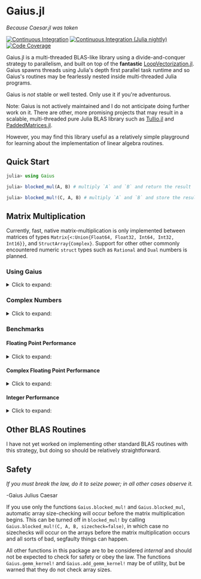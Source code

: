 # Gaius.jl

*Because Caesar.jl was taken*

[![Continuous Integration][ci-img]][ci-url]
[![Continuous Integration (Julia nightly)][ci-julia-nightly-img]][ci-julia-nightly-url]
[![Code Coverage][codecov-img]][codecov-url]

[ci-url]: https://github.com/MasonProtter/Gaius.jl/actions?query=workflow%3ACI
[ci-julia-nightly-url]: https://github.com/MasonProtter/Gaius.jl/actions?query=workflow%3A%22CI+%28Julia+nightly%29%22
[codecov-url]: https://codecov.io/gh/MasonProtter/Gaius.jl

[ci-img]: https://github.com/MasonProtter/Gaius.jl/workflows/CI/badge.svg "Continuous Integration"
[ci-julia-nightly-img]: https://github.com/MasonProtter/Gaius.jl/workflows/CI%20(Julia%20nightly)/badge.svg "Continuous Integration (Julia nightly)"
[codecov-img]: https://codecov.io/gh/MasonProtter/Gaius.jl/branch/master/graph/badge.svg "Code Coverage"

Gaius.jl is a multi-threaded BLAS-like library using a divide-and-conquer
strategy to parallelism, and built on top of the **fantastic**
[LoopVectorization.jl](https://github.com/chriselrod/LoopVectorization.jl).
Gaius spawns threads using Julia's depth first parallel task runtime and so
Gaius's routines may be fearlessly nested inside multi-threaded Julia programs.

Gaius is *not* stable or well tested. Only use it if you're adventurous.

Note: Gaius is not actively maintained and I do not anticipate doing further
work on it. There are other, more promising projects that may result in a
scalable, multi-threaded pure Julia BLAS library such as
[Tullio.jl](https://github.com/mcabbott/Tullio.jl) and
[PaddedMatrices.jl](https://github.com/chriselrod/PaddedMatrices.jl).

However, you may find this library useful as a relatively simple playground
for learning about the implementation of linear algebra routines.

## Quick Start

```julia
julia> using Gaius

julia> blocked_mul(A, B) # multiply `A` and `B` and return the result

julia> blocked_mul!(C, A, B) # multiply `A` and `B` and store the result in `C`
```

## Matrix Multiplication

Currently, fast, native matrix-multiplication is only implemented
between matrices of types `Matrix{<:Union{Float64, Float32, Int64,
Int32, Int16}}`, and `StructArray{Complex}`. Support for other other
commonly encountered numeric `struct` types such as `Rational` and
`Dual` numbers is planned.

### Using Gaius

<details>

<summary>Click to expand:</summary>

Gaius exports the functions `blocked_mul` and
`blocked_mul!`. `blocked_mul` is to be used like the regular `*`
operator between two matrices whereas `blocked_mul!` takes in three
matrices `C, A, B` and stores `A*B` in `C` overwriting the contents of
`C`.

```julia
julia> using Gaius, BenchmarkTools, LinearAlgebra

julia> A, B, C = rand(104, 104), rand(104, 104), zeros(104, 104);

julia> @btime mul!($C, $A, $B); # from LinearAlgebra
  68.529 μs (0 allocations: 0 bytes)

julia> @btime blocked_mul!($C, $A, $B); #from Gaius
  31.220 μs (80 allocations: 10.20 KiB)
```

```julia
julia> using Gaius, BenchmarkTools

julia> A, B = rand(104, 104), rand(104, 104);

julia> @btime $A * $B;
  68.949 μs (2 allocations: 84.58 KiB)

julia> @btime let * = Gaius.blocked_mul # Locally use Gaius.blocked_mul as * operator.
           $A * $B
       end;
  32.950 μs (82 allocations: 94.78 KiB)

julia> versioninfo()
Julia Version 1.4.0-rc2.0
Commit b99ed72c95* (2020-02-24 16:51 UTC)
Platform Info:
  OS: Linux (x86_64-pc-linux-gnu)
  CPU: AMD Ryzen 5 2600 Six-Core Processor
  WORD_SIZE: 64
  LIBM: libopenlibm
  LLVM: libLLVM-8.0.1 (ORCJIT, znver1)
Environment:
  JULIA_NUM_THREADS = 6
```

Multi-threading in Gaius works by recursively splitting matrices
into sub-blocks to operate on. You can change the matrix sub-block
size by calling `mul!` with the `block_size` keyword argument. If left
unspecified, Gaius will use a (very rough) heuristic to choose a good
block size based on the size of the input matrices.

The size heuristics I use are likely not yet optimal for everyone's
machines.

</details>

### Complex Numbers

<details>

<summary>Click to expand:</summary>

Gaius supports the multiplication of matrices of complex numbers,
but they must first by converted explicity to structs of arrays using
StructArrays.jl (otherwise the multiplication will be done by OpenBLAS):

```julia
julia> using Gaius, StructArrays

julia> begin
           n = 150
           A = randn(ComplexF64, n, n)
           B = randn(ComplexF64, n, n)
           C = zeros(ComplexF64, n, n)


           SA =  StructArray(A)
           SB =  StructArray(B)
           SC = StructArray(C)

           @btime blocked_mul!($SC, $SA, $SB)
           @btime         mul!($C, $A, $B)
           SC ≈ C
       end
   515.587 μs (80 allocations: 10.53 KiB)
   546.481 μs (0 allocations: 0 bytes)
 true
```

</details>

### Benchmarks

#### Floating Point Performance

<details>

<summary>Click to expand:</summary>

The following benchmarks were run on this
```julia
julia> versioninfo()
Julia Version 1.4.0-rc2.0
Commit b99ed72c95* (2020-02-24 16:51 UTC)
Platform Info:
  OS: Linux (x86_64-pc-linux-gnu)
  CPU: AMD Ryzen 5 2600 Six-Core Processor
  WORD_SIZE: 64
  LIBM: libopenlibm
  LLVM: libLLVM-8.0.1 (ORCJIT, znver1)
Environment:
  JULIA_NUM_THREADS = 6
```

and compared to [OpenBLAS](https://github.com/xianyi/OpenBLAS) running with
`6` threads (`BLAS.set_num_threads(6)`). I would be keenly interested in seeing
analogous benchmarks on a machine with an AVX512 instruction set and/or
[Intel's MKL](https://software.intel.com/en-us/mkl).

![Float64 Matrix Multiplication](assets/F64_mul.png "Float64 Matrix Multiplication")

![Float32 Matrix Multiplication](assets/F32_mul.png "Float32 Matrix Multiplication")

*Note that these are log-log plots.*

Gaius outperforms [OpenBLAS](https://github.com/xianyi/OpenBLAS) over a large
range of matrix sizes, but
does begin to appreciably fall behind around `800 x 800` matrices for
`Float64` and `650 x 650` matrices for `Float32`. I believe there is a
large amount of performance left on the table in Gaius and I look
forward to beating OpenBLAS for more matrix sizes.

</details>

#### Complex Floating Point Performance

<details>

<summary>Click to expand:</summary>

Here is Gaius operating on `Complex{Float64}` structs-of-arrays
competeing relatively evenly against OpenBLAS operating on
`Complex{Float64}` arrays-of-structs:

![Complex{Float64} Matrix Multiplication](assets/C64_mul.png "Complex{Float64} Matrix Multiplication")

I think with some work, we can do much better.

</details>

#### Integer Performance

<details>

<summary>Click to expand:</summary>

These benchmarks compare Gaius (on the same machine as above) and
compare against Julia's generic matrix multiplication implementation
(OpenBLAS does not provide integer mat-mul) which is not
multi-threaded.

![Int64 Matrix Multiplication](assets/I64_mul.png "Int64 Matrix Multiplication")

![Int32 Matrix Multiplication](assets/I32_mul.png "Int32 Matrix Multiplication")

*Note that these are log-log plots.*

Benchmarks performed on a machine with the AVX512 instruction set show an
[even greater performance gain](https://github.com/chriselrod/LoopVectorization.jl).

If you find yourself in a high performance situation where you want to
multiply matrices of integers, I think this provides a compelling
use-case for Gaius since it will outperform it's competition at
*any* matrix size and for large matrices will benefit from
multi-threading.

</details>

## Other BLAS Routines

I have not yet worked on implementing other standard BLAS routines
with this strategy, but doing so should be relatively straightforward.

## Safety

*If you must break the law, do it to seize power; in all other cases observe it.*

-Gaius Julius Caesar

If you use only the functions `Gaius.blocked_mul!` and
`Gaius.blocked_mul`, automatic array size-checking will occur before
the matrix multiplication begins. This can be turned off in
`blocked_mul!` by calling `Gaius.blocked_mul!(C, A, B, sizecheck=false)`, in
which case no sizechecks will occur on the arrays before the matrix
multiplication occurs and all sorts of bad, segfaulty things can
happen.

All other functions in this package are to be considered *internal*
and should not be expected to check for safety or obey the law. The
functions `Gaius.gemm_kernel!` and `Gaius.add_gemm_kernel!` may be of
utility, but be warned that they do not check array sizes.
